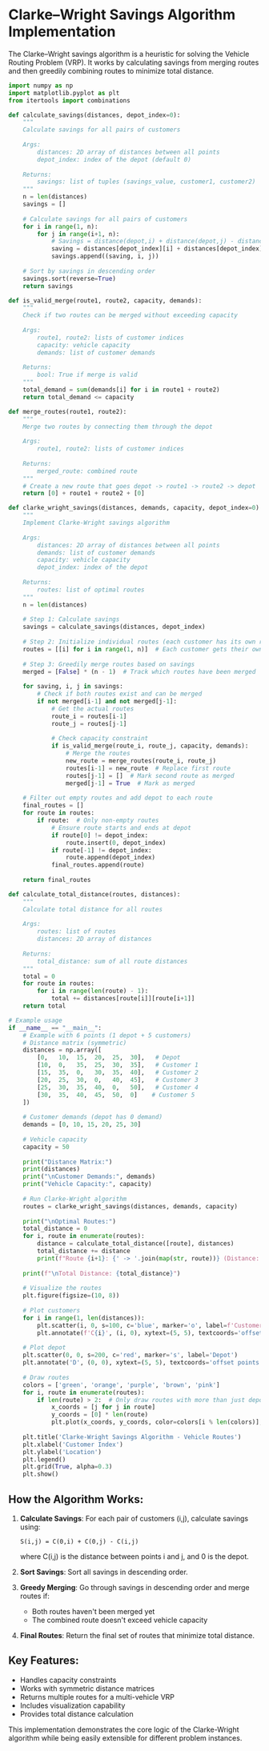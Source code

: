 # Clarke–Wright Savings Algorithm Implementation

The Clarke–Wright savings algorithm is a heuristic for solving the Vehicle Routing Problem (VRP). It works by calculating savings from merging routes and then greedily combining routes to minimize total distance.

```python
import numpy as np
import matplotlib.pyplot as plt
from itertools import combinations

def calculate_savings(distances, depot_index=0):
    """
    Calculate savings for all pairs of customers
    
    Args:
        distances: 2D array of distances between all points
        depot_index: index of the depot (default 0)
    
    Returns:
        savings: list of tuples (savings_value, customer1, customer2)
    """
    n = len(distances)
    savings = []
    
    # Calculate savings for all pairs of customers
    for i in range(1, n):
        for j in range(i+1, n):
            # Savings = distance(depot,i) + distance(depot,j) - distance(i,j)
            saving = distances[depot_index][i] + distances[depot_index][j] - distances[i][j]
            savings.append((saving, i, j))
    
    # Sort by savings in descending order
    savings.sort(reverse=True)
    return savings

def is_valid_merge(route1, route2, capacity, demands):
    """
    Check if two routes can be merged without exceeding capacity
    
    Args:
        route1, route2: lists of customer indices
        capacity: vehicle capacity
        demands: list of customer demands
    
    Returns:
        bool: True if merge is valid
    """
    total_demand = sum(demands[i] for i in route1 + route2)
    return total_demand <= capacity

def merge_routes(route1, route2):
    """
    Merge two routes by connecting them through the depot
    
    Args:
        route1, route2: lists of customer indices
    
    Returns:
        merged_route: combined route
    """
    # Create a new route that goes depot -> route1 -> route2 -> depot
    return [0] + route1 + route2 + [0]

def clarke_wright_savings(distances, demands, capacity, depot_index=0):
    """
    Implement Clarke-Wright savings algorithm
    
    Args:
        distances: 2D array of distances between all points
        demands: list of customer demands
        capacity: vehicle capacity
        depot_index: index of the depot
    
    Returns:
        routes: list of optimal routes
    """
    n = len(distances)
    
    # Step 1: Calculate savings
    savings = calculate_savings(distances, depot_index)
    
    # Step 2: Initialize individual routes (each customer has its own route)
    routes = [[i] for i in range(1, n)]  # Each customer gets their own route
    
    # Step 3: Greedily merge routes based on savings
    merged = [False] * (n - 1)  # Track which routes have been merged
    
    for saving, i, j in savings:
        # Check if both routes exist and can be merged
        if not merged[i-1] and not merged[j-1]:
            # Get the actual routes
            route_i = routes[i-1]
            route_j = routes[j-1]
            
            # Check capacity constraint
            if is_valid_merge(route_i, route_j, capacity, demands):
                # Merge the routes
                new_route = merge_routes(route_i, route_j)
                routes[i-1] = new_route  # Replace first route
                routes[j-1] = []  # Mark second route as merged
                merged[j-1] = True  # Mark as merged
    
    # Filter out empty routes and add depot to each route
    final_routes = []
    for route in routes:
        if route:  # Only non-empty routes
            # Ensure route starts and ends at depot
            if route[0] != depot_index:
                route.insert(0, depot_index)
            if route[-1] != depot_index:
                route.append(depot_index)
            final_routes.append(route)
    
    return final_routes

def calculate_total_distance(routes, distances):
    """
    Calculate total distance for all routes
    
    Args:
        routes: list of routes
        distances: 2D array of distances
    
    Returns:
        total_distance: sum of all route distances
    """
    total = 0
    for route in routes:
        for i in range(len(route) - 1):
            total += distances[route[i]][route[i+1]]
    return total

# Example usage
if __name__ == "__main__":
    # Example with 6 points (1 depot + 5 customers)
    # Distance matrix (symmetric)
    distances = np.array([
        [0,   10,  15,  20,  25,  30],   # Depot
        [10,  0,   35,  25,  30,  35],   # Customer 1
        [15,  35,  0,   30,  35,  40],   # Customer 2
        [20,  25,  30,  0,   40,  45],   # Customer 3
        [25,  30,  35,  40,  0,   50],   # Customer 4
        [30,  35,  40,  45,  50,  0]    # Customer 5
    ])
    
    # Customer demands (depot has 0 demand)
    demands = [0, 10, 15, 20, 25, 30]
    
    # Vehicle capacity
    capacity = 50
    
    print("Distance Matrix:")
    print(distances)
    print("\nCustomer Demands:", demands)
    print("Vehicle Capacity:", capacity)
    
    # Run Clarke-Wright algorithm
    routes = clarke_wright_savings(distances, demands, capacity)
    
    print("\nOptimal Routes:")
    total_distance = 0
    for i, route in enumerate(routes):
        distance = calculate_total_distance([route], distances)
        total_distance += distance
        print(f"Route {i+1}: {' -> '.join(map(str, route))} (Distance: {distance})")
    
    print(f"\nTotal Distance: {total_distance}")
    
    # Visualize the routes
    plt.figure(figsize=(10, 8))
    
    # Plot customers
    for i in range(1, len(distances)):
        plt.scatter(i, 0, s=100, c='blue', marker='o', label=f'Customer {i}' if i == 1 else "")
        plt.annotate(f'C{i}', (i, 0), xytext=(5, 5), textcoords='offset points')
    
    # Plot depot
    plt.scatter(0, 0, s=200, c='red', marker='s', label='Depot')
    plt.annotate('D', (0, 0), xytext=(5, 5), textcoords='offset points')
    
    # Draw routes
    colors = ['green', 'orange', 'purple', 'brown', 'pink']
    for i, route in enumerate(routes):
        if len(route) > 2:  # Only draw routes with more than just depot
            x_coords = [j for j in route]
            y_coords = [0] * len(route)
            plt.plot(x_coords, y_coords, color=colors[i % len(colors)], linewidth=2, marker='o')
    
    plt.title('Clarke-Wright Savings Algorithm - Vehicle Routes')
    plt.xlabel('Customer Index')
    plt.ylabel('Location')
    plt.legend()
    plt.grid(True, alpha=0.3)
    plt.show()
```

## How the Algorithm Works:

1. **Calculate Savings**: For each pair of customers (i,j), calculate savings using:
   ```
   S(i,j) = C(0,i) + C(0,j) - C(i,j)
   ```
   where C(i,j) is the distance between points i and j, and 0 is the depot.

2. **Sort Savings**: Sort all savings in descending order.

3. **Greedy Merging**: Go through savings in descending order and merge routes if:
   - Both routes haven't been merged yet
   - The combined route doesn't exceed vehicle capacity

4. **Final Routes**: Return the final set of routes that minimize total distance.

## Key Features:

- Handles capacity constraints
- Works with symmetric distance matrices
- Returns multiple routes for a multi-vehicle VRP
- Includes visualization capability
- Provides total distance calculation

This implementation demonstrates the core logic of the Clarke-Wright algorithm while being easily extensible for different problem instances.

